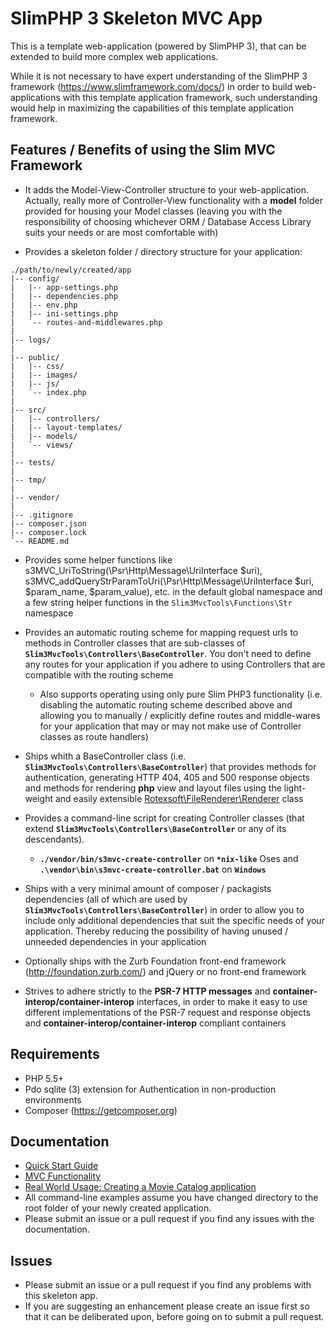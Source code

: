 # SlimPHP 3 Skeleton MVC App

This is a template web-application (powered by SlimPHP 3), that can be extended to build more complex web applications.

While it is not necessary to have expert understanding of the SlimPHP 3 framework (https://www.slimframework.com/docs/) in order
to build web-applications with this template application framework, such understanding would help in maximizing the capabilities
of this template application framework.

## Features / Benefits of using the Slim MVC Framework
* It adds the Model-View-Controller structure to your web-application. Actually, really more of Controller-View functionality with a **model** folder provided for housing your Model classes (leaving you with the responsibility of choosing whichever ORM / Database Access Library suits your needs or are most comfortable with)

* Provides a skeleton folder / directory structure for your application:
```
./path/to/newly/created/app
|-- config/
|   |-- app-settings.php
|   |-- dependencies.php
|   |-- env.php
|   |-- ini-settings.php
|   `-- routes-and-middlewares.php
|
|-- logs/
|
|-- public/
|   |-- css/
|   |-- images/
|   |-- js/
|   `-- index.php
|
|-- src/
|   |-- controllers/
|   |-- layout-templates/
|   |-- models/
|   `-- views/
|
|-- tests/
|
|-- tmp/
|
|-- vendor/
|
|-- .gitignore
|-- composer.json
|-- composer.lock
`-- README.md
```

* Provides some helper functions like s3MVC_UriToString(\Psr\Http\Message\UriInterface $uri),
s3MVC_addQueryStrParamToUri(\Psr\Http\Message\UriInterface $uri, $param_name, $param_value), etc. in the default global namespace and a few string helper functions in the `Slim3MvcTools\Functions\Str` namespace

* Provides an automatic routing scheme for mapping request urls to methods in Controller classes that are sub-classes of **`Slim3MvcTools\Controllers\BaseController`**. You don't need to define any routes for your application if you adhere to using Controllers that are compatible with the routing scheme
	* Also supports operating using only pure Slim PHP3 functionality (i.e. disabling the automatic routing scheme described above and allowing you to manually / explicitly define routes and middle-wares for your application that may or may not make use of Controller classes as route handlers)

* Ships whith a BaseController class (i.e. **`Slim3MvcTools\Controllers\BaseController`**) that provides methods for authentication, generating HTTP 404, 405 and 500 response objects and methods for rendering **php** view and layout files using the light-weight and easily extensible [Rotexsoft\FileRenderer\Renderer](https://github.com/rotexsoft/file-renderer) class

* Provides a command-line script for creating Controller classes (that extend **`Slim3MvcTools\Controllers\BaseController`** or any of its descendants). 
	* **`./vendor/bin/s3mvc-create-controller`** on **`*nix-like`** Oses and **`.\vendor\bin\s3mvc-create-controller.bat`** on **`Windows`**

* Ships with a very minimal amount of composer / packagists dependencies (all of which are used by **`Slim3MvcTools\Controllers\BaseController`**) in order to allow you to include only additional dependencies that suit the specific needs of your application. Thereby reducing the possibility of having unused / unneeded dependencies in your application

* Optionally ships with the Zurb Foundation front-end framework (http://foundation.zurb.com/) and jQuery or no front-end framework

* Strives to adhere strictly to the **PSR-7 HTTP messages** and **container-interop/container-interop** interfaces, in order to make it easy to use different implementations of the PSR-7 request and response objects and **container-interop/container-interop** compliant containers

## Requirements

* PHP 5.5+
* Pdo sqlite (3) extension for Authentication in non-production environments
* Composer (https://getcomposer.org)

## Documentation

* [Quick Start Guide](documentation/QUICKSTART.md)
* [MVC Functionality](documentation/MVCFUNCTIONALITY.md)
* [Real World Usage: Creating a Movie Catalog application](documentation/MOVIE_CATALOG_APP_WALK_THROUGH.md)
* All command-line examples assume you have changed directory to the root folder of your newly created application.
* Please submit an issue or a pull request if you find any issues with the documentation.

## Issues

* Please submit an issue or a pull request if you find any problems with this skeleton app.
* If you are suggesting an enhancement please create an issue first so that it can be deliberated upon, before going on to submit a pull request.
